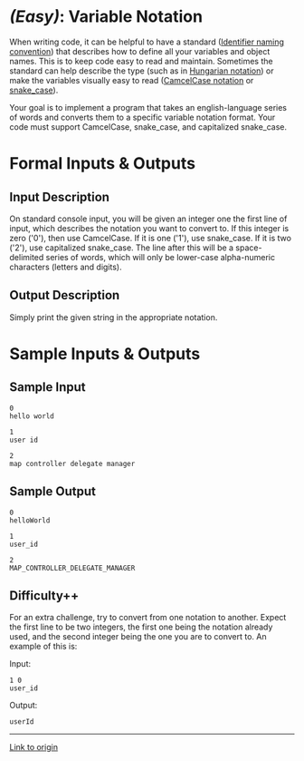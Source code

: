 # [](#EasyIcon) *(Easy)*: Variable Notation

When writing code, it can be helpful to have a standard ([Identifier naming convention](http://en.wikipedia.org/wiki/Identifier_naming_convention)) that describes how to define all your variables and object names. This is to keep code easy to read and maintain. Sometimes the standard can help describe the type (such as in [Hungarian notation](http://en.wikipedia.org/wiki/Hungarian_notation)) or make the variables visually easy to read ([CamcelCase notation](http://en.wikipedia.org/wiki/CamelCase) or [snake_case](http://en.wikipedia.org/wiki/Snake_case)).

Your goal is to implement a program that takes an english-language series of words and converts them to a specific variable notation format. Your code must support CamcelCase, snake_case, and capitalized snake_case.

# Formal Inputs & Outputs
## Input Description

On standard console input, you will be given an integer one the first line of input, which describes the notation you want to convert to. If this integer is zero ('0'), then use CamcelCase. If it is one ('1'), use snake_case. If it is two ('2'), use capitalized snake_case. The line after this will be a space-delimited series of words, which will only be lower-case alpha-numeric characters (letters and digits).

## Output Description

Simply print the given string in the appropriate notation.

# Sample Inputs & Outputs
## Sample Input

    0
    hello world

    1
    user id

    2
    map controller delegate manager

## Sample Output

    0
    helloWorld

    1
    user_id

    2
    MAP_CONTROLLER_DELEGATE_MANAGER

## Difficulty++

For an extra challenge, try to convert from one notation to another. Expect the first line to be two integers, the first one being the notation already used, and the second integer being the one you are to convert to. An example of this is:

Input:

    1 0
    user_id

Output:

    userId

---

[Link to origin](https://www.reddit.com/r/dailyprogrammer/1q6pq5)